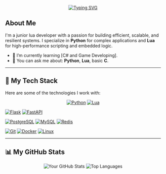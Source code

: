 <p align="center">
  <a href="https://github.com/readme-typing-svg">
    <img src="https://readme-typing-svg.demolab.com?font=Fira+Code&weight=500&size=24&pause=1000&color=00B88B&center=true&vCenter=true&random=false&width=435&lines=Hi%20there%2C%20I'm%20Yue%20%F0%9F%91%8B;I'm%20a%20Python%20%26%20Lua%20Developer;I'm%20a%20Backend%20Specialist" alt="Typing SVG" />
  </a>
</p>

## About Me

I'm a junior lua developer with a passion for building efficient, scalable, and resilient systems. I specialize in **Python** for complex applications and **Lua** for high-performance scripting and embedded logic.

- 🌱 I’m currently learning [C# and Game Developing].
- 💬 You can ask me about: **Python**, **Lua**, basic **C**.

---

## 🚀 My Tech Stack

Here are some of the technologies I work with:

<p align="center">
  <a href="https://www.python.org" target="_blank" rel="noreferrer"><img src="https://img.shields.io/badge/Python-3776AB?style=for-the-badge&logo=python&logoColor=white" alt="Python"></a>
  <a href="https://www.lua.org" target="_blank" rel="noreferrer"><img src="https://img.shields.io/badge/Lua-2C2D72?style=for-the-badge&logo=lua&logoColor=white" alt="Lua"></a>
  
  <!--<a href="https://www.djangoproject.com" target="_blank" rel="noreferrer"><img src="https://img.shields.io/badge/Django-092E20?style=for-the-badge&logo=django&logoColor=white" alt="Django"></a> -->
  <a href="https://flask.palletsprojects.com" target="_blank" rel="noreferrer"><img src="https://img.shields.io/badge/Flask-000000?style=for-the-badge&logo=flask&logoColor=white" alt="Flask"></a>
  <a href="https://fastapi.tiangolo.com" target="_blank" rel="noreferrer"><img src="https://img.shields.io/badge/FastAPI-009688?style=for-the-badge&logo=fastapi&logoColor=white" alt="FastAPI"></a>
  
  <a href="https://www.postgresql.org" target="_blank" rel="noreferrer"><img src="https://img.shields.io/badge/PostgreSQL-336791?style=for-the-badge&logo=postgresql&logoColor=white" alt="PostgreSQL"></a>
  <a href="https://www.mysql.com" target="_blank" rel="noreferrer"><img src="https://img.shields.io/badge/MySQL-4479A1?style=for-the-badge&logo=mysql&logoColor=white" alt="MySQL"></a>
  <a href="https://redis.io" target="_blank" rel="noreferrer"><img src="https://img.shields.io/badge/Redis-DC382D?style=for-the-badge&logo=redis&logoColor=white" alt="Redis"></a>
  
  <a href="https://git-scm.com" target="_blank" rel="noreferrer"><img src="https://img.shields.io/badge/Git-F05032?style=for-the-badge&logo=git&logoColor=white" alt="Git"></a>
  <a href="https://www.docker.com" target="_blank" rel="noreferrer"><img src="https://img.shields.io/badge/Docker-2496ED?style=for-the-badge&logo=docker&logoColor=white" alt="Docker"></a>
  <a href="https://www.linux.org" target="_blank" rel="noreferrer"><img src="https://img.shields.io/badge/Linux-FCC624?style=for-the-badge&logo=linux&logoColor=black" alt="Linux"></a>
</p>

---

## 📊 My GitHub Stats

<p align="center">
  <img src="https://github-readme-stats.vercel.app/api?username=yue-os&show_icons=true&theme=tokyonight&include_all_commits=true&count_private=true" alt="Your GitHub Stats" />
  <img src="https://github-readme-stats.vercel.app/api/top-langs/?username=yue-os&layout=compact&theme=tokyonight" alt="Top Languages" />
</p>


<!--
## 📫 Get in Touch

<p align="center">
 <a href="https://[your-portfolio-website.com]">
    <img src="https://img.shields.io/badge/Portfolio-000000?style=for-the-badge&logo=rss&logoColor=white" alt="Portfolio">
  </a>
  <a href="mailto:your-email@example.com">
    <img src="https://img.shields.io/badge/Email-D14836?style=for-the-badge&logo=gmail&logoColor=white" alt="Email">
  </a>
</p> -->
